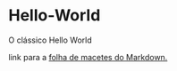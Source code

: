 # Hello-World
O clássico Hello World

link para a [folha de macetes do  Markdown.](https://github.com/adam-p/markdown-here/wiki/Markdown-Cheatsheet)
